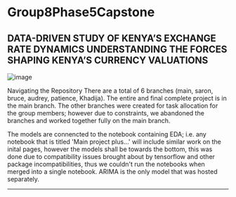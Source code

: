 ﻿# Group8Phase5Capstone

## DATA-DRIVEN STUDY OF KENYA’S EXCHANGE RATE DYNAMICS UNDERSTANDING THE FORCES SHAPING KENYA’S CURRENCY VALUATIONS

![image](https://github.com/user-attachments/assets/365825c9-11de-477f-a715-a436cd14d563)

Navigating the Repository
There are a total of 6 branches (main, saron, bruce, audrey, patience, Khadija). The entire and final complete project is in the main branch. The other branches were created for task allocation for the group members; however due to constraints, we abandoned the branches and worked together fully on the main branch. 

The models are connencted to the notebook containing EDA; i.e. any notebook that is titled 'Main project plus...' will include similar work on the inital pages, however the models shall be towards the bottom, this was done due to compatibility issues brought about by tensorflow and other package incompatibilities, thus we couldn't run the notebooks when merged into a single notebook. ARIMA is the only model that was hosted separately.

*********************************************************************************
